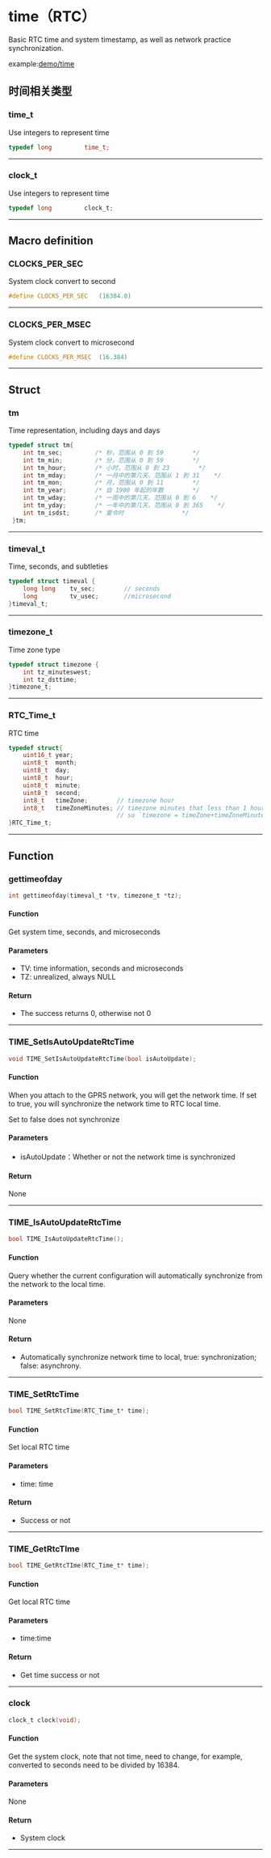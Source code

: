time（RTC）
====

Basic RTC time and system timestamp, as well as network practice synchronization.


example:[demo/time](https://github.com/Ai-Thinker-Open/GPRS_C_SDK/blob/master/demo/time/src/demo_time.c)


## 时间相关类型

### time_t

Use integers to represent time

```c
typedef long         time_t;
```

---

### clock_t

Use integers to represent time

```c
typedef long         clock_t;
```

---

## Macro definition

### CLOCKS_PER_SEC

System clock convert to second

```c
#define CLOCKS_PER_SEC   (16384.0)
```

---

### CLOCKS_PER_MSEC

System clock convert to microsecond

```c
#define CLOCKS_PER_MSEC  (16.384)
```

---


## Struct

### tm

Time representation, including days and days

```c
typedef struct tm{
    int tm_sec;         /* 秒，范围从 0 到 59        */
    int tm_min;         /* 分，范围从 0 到 59        */
    int tm_hour;        /* 小时，范围从 0 到 23        */
    int tm_mday;        /* 一月中的第几天，范围从 1 到 31    */
    int tm_mon;         /* 月，范围从 0 到 11        */
    int tm_year;        /* 自 1900 年起的年数        */
    int tm_wday;        /* 一周中的第几天，范围从 0 到 6    */
    int tm_yday;        /* 一年中的第几天，范围从 0 到 365    */
    int tm_isdst;       /* 夏令时                */
 }tm;
```

---

### timeval_t

Time, seconds, and subtleties

```c
typedef struct timeval {
    long long    tv_sec;        // seconds
    long         tv_usec;       //microsecond
}timeval_t;
```

---

### timezone_t

Time zone type

```c
typedef struct timezone {
    int tz_minuteswest;
    int tz_dsttime;
}timezone_t;
```

---

### RTC_Time_t

RTC time

```c
typedef struct{
    uint16_t year;
    uint8_t  month;
    uint8_t  day;
    uint8_t  hour;
    uint8_t  minute;
    uint8_t  second;
    int8_t   timeZone;        // timezone hour
    int8_t   timeZoneMinutes; // timezone minutes that less than 1 hours
                              // so `timezone = timeZone+timeZoneMinutes/60`
}RTC_Time_t;
```

---

## Function


### gettimeofday

```c
int gettimeofday(timeval_t *tv, timezone_t *tz);
```

#### Function

Get system time, seconds, and microseconds

#### Parameters

* TV: time information, seconds and microseconds
* TZ: unrealized, always NULL

#### Return

* The success returns 0, otherwise not 0

---

### TIME_SetIsAutoUpdateRtcTime

```c
void TIME_SetIsAutoUpdateRtcTime(bool isAutoUpdate);
```

#### Function

When you attach to the GPRS network, you will get the network time. If set to true, you will synchronize the network time to RTC local time.

Set to false does not synchronize

#### Parameters

* isAutoUpdate：Whether or not the network time is synchronized

#### Return

None

---

### TIME_IsAutoUpdateRtcTime

```c
bool TIME_IsAutoUpdateRtcTime();
```

#### Function

Query whether the current configuration will automatically synchronize from the network to the local time.

#### Parameters

None

#### Return

* Automatically synchronize network time to local, true: synchronization; false: asynchrony.

---

### TIME_SetRtcTime

```c
bool TIME_SetRtcTime(RTC_Time_t* time);
```

#### Function

Set local RTC time

#### Parameters

* time: time

#### Return

* Success or not

---

### TIME_GetRtcTIme

```c
bool TIME_GetRtcTIme(RTC_Time_t* time);
```

#### Function

Get local RTC time

#### Parameters

* time:time 

#### Return

* Get time success or not

---

### clock

```c
clock_t clock(void);
```

#### Function

Get the system clock, note that not time, need to change, for example, converted to seconds need to be divided by 16384.

#### Parameters

None

#### Return

* System clock

---

